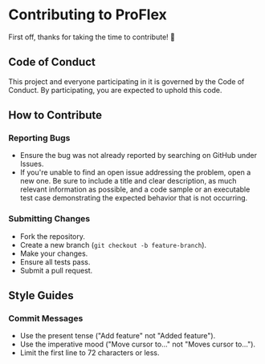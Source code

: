 # Contributing to ProFlex

First off, thanks for taking the time to contribute! 🎉

## Code of Conduct

This project and everyone participating in it is governed by the Code of Conduct. By participating, you are expected to uphold this code.

## How to Contribute

### Reporting Bugs

- Ensure the bug was not already reported by searching on GitHub under Issues.
- If you're unable to find an open issue addressing the problem, open a new one. Be sure to include a title and clear description, as much relevant information as possible, and a code sample or an executable test case demonstrating the expected behavior that is not occurring.

### Submitting Changes

- Fork the repository.
- Create a new branch (`git checkout -b feature-branch`).
- Make your changes.
- Ensure all tests pass.
- Submit a pull request.

## Style Guides

### Commit Messages

- Use the present tense ("Add feature" not "Added feature").
- Use the imperative mood ("Move cursor to..." not "Moves cursor to...").
- Limit the first line to 72 characters or less.



